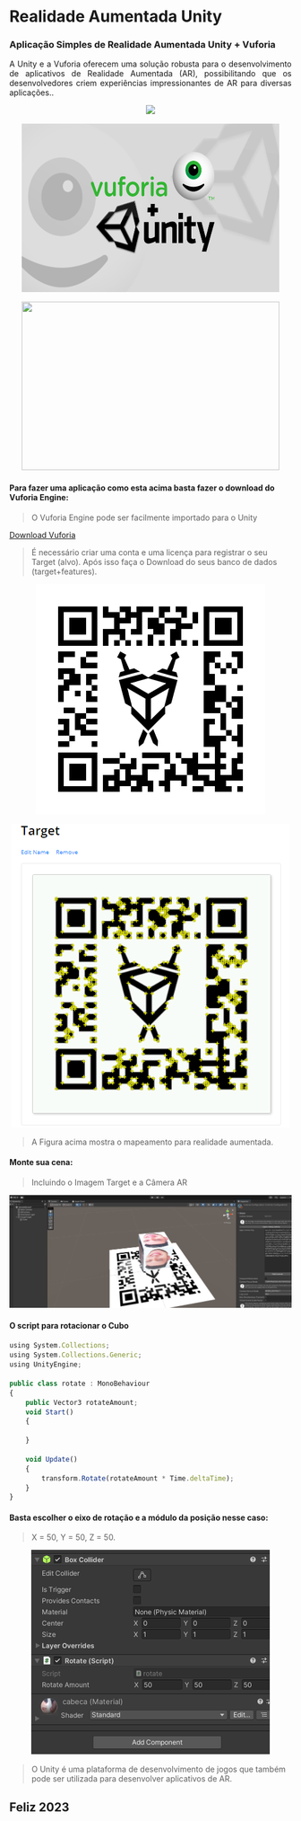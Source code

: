 # Realidade Aumentada Unity

### Aplicação Simples de Realidade Aumentada Unity + Vuforia

<p  align="justify"> A Unity e a Vuforia oferecem uma solução robusta para o desenvolvimento de aplicativos de Realidade Aumentada (AR), possibilitando que os desenvolvedores criem experiências impressionantes de AR para diversas aplicações..
</p>

<p  align="center">
<img src="https://gifs.eco.br/wp-content/uploads/2021/08/imagens-e-gifs-de-loading-4.gif">             
<br>


<p align="center">
<img src="imagens/vuforia-unity.png" width="460" height="300">
</p>

<!--GIF-->
<p align="center">
<img src="imagens/Gif_1.gif" width="460" height="300">
</p>

#### Para fazer uma aplicação como esta acima basta fazer o download do Vuforia Engine:

>  O Vuforia Engine pode ser facilmente importado para o Unity

[Download Vuforia](https://developer.vuforia.com/user/login?url=/downloads/sdk%3F_%3D1678117884)


>  É necessário criar uma conta e uma licença para registrar o seu Target (alvo).
> Após isso faça o Download do seus banco de dados (target+features).

<!--Target-->
<p align="center">
<img src="imagens/Target.png">
</p>


<!--Target-->
<p align="center">
<img src="imagens/targetmod.png">
</p>

> A Figura acima mostra o mapeamento para realidade aumentada.

#### Monte sua cena:

> Incluindo o Imagem Target e a Câmera AR

<!--Unity-1-->
<p align="center">
<img src="imagens/unity-1.png">
</p>

#### O script para rotacionar o Cubo

```javascript
using System.Collections;
using System.Collections.Generic;
using UnityEngine;

public class rotate : MonoBehaviour
{
    public Vector3 rotateAmount;
    void Start()
    {
        
    }

    void Update()
    {
        transform.Rotate(rotateAmount * Time.deltaTime);
    }
}
```

#### Basta escolher o eixo de rotação e a módulo da posição nesse caso:
> X = 50, Y = 50, Z = 50.

<!--Detalhes-1-->
<p align="center">
<img src="imagens/Detalhes.png">
</p>

> O Unity é uma plataforma de desenvolvimento de jogos que também pode ser utilizada para desenvolver aplicativos de AR.

## Feliz 2023 

